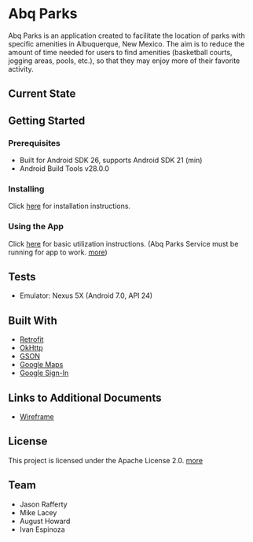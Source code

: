 # Abq Parks
Abq Parks is an application created to facilitate the location of parks with specific amenities in Albuquerque, New Mexico. The aim is to reduce the amount of time needed for users to find amenities (basketball courts, jogging areas, pools, etc.), so that they may
enjoy more of their favorite activity. 

## Current State


## Getting Started
### Prerequisites
* Built for Android SDK 26, supports Android SDK 21 (min)
* Android Build Tools v28.0.0

### Installing
Click [here](https://github.com/abq-parks/Abq-Parks/blob/master/docs/installation.md) for installation instructions.

### Using the App
Click [here](https://github.com/abq-parks/Abq-Parks/blob/master/docs/instructions.md) for basic utilization instructions.
(Abq Parks Service must be running for app to work. [more](https://github.com/abq-parks/services))

## Tests
* Emulator: Nexus 5X (Android 7.0, API 24)

## Built With
* [Retrofit](http://square.github.io/retrofit/)
* [OkHttp](http://square.github.io/okhttp/) 
* [GSON](https://sites.google.com/site/gson/)
* [Google Maps](https://developers.google.com/maps/documentation/)
* [Google Sign-In](https://developers.google.com/identity/sign-in/android/)


## Links to Additional Documents
* [Wireframe](https://github.com/abq-parks/Abq-Parks/blob/master/docs/Wireframes.pdf)

## License
This project is licensed under the Apache License 2.0. [more](https://github.com/abq-parks/Abq-Parks/blob/master/LICENSE)

## Team
* Jason Rafferty
* Mike Lacey
* August Howard
* Ivan Espinoza
